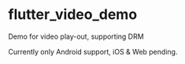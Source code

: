 # flutter_video_demo
Demo for video play-out, supporting DRM

Currently only Android support, iOS & Web pending.
